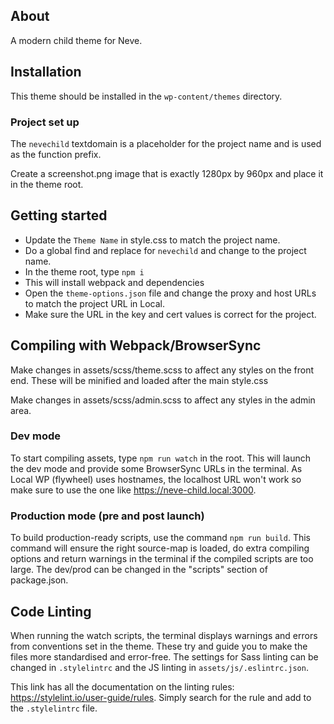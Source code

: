 ## About

A modern child theme for Neve.

## Installation

This theme should be installed in the `wp-content/themes` directory.

### Project set up

The `nevechild` textdomain is a placeholder for the project name and is used as the function prefix.

Create a screenshot.png image that is exactly 1280px by 960px and place it in the theme root.


## Getting started

- Update the `Theme Name` in style.css to match the project name.
- Do a global find and replace for `nevechild` and change to the project name.
- In the theme root, type `npm i`
- This will install webpack and dependencies
- Open the `theme-options.json` file and change the proxy and host URLs to match the project URL in Local.
- Make sure the URL in the key and cert values is correct for the project.

## Compiling with Webpack/BrowserSync

Make changes in assets/scss/theme.scss to affect any styles on the front end. These will be minified and loaded after the main style.css

Make changes in assets/scss/admin.scss to affect any styles in the admin area.

### Dev mode
To start compiling assets, type `npm run watch` in the root. This will launch the dev mode and provide some BrowserSync URLs in the terminal. As Local WP (flywheel) uses hostnames, the localhost URL won't work so make sure to use the one like https://neve-child.local:3000.

### Production mode (pre and post launch)

To build production-ready scripts, use the command `npm run build`. This command will ensure the right source-map is loaded, do extra compiling options and return warnings in the terminal if the compiled scripts are too large. The dev/prod can be changed in the "scripts" section of package.json.

## Code Linting

When running the watch scripts, the terminal displays warnings and errors from conventions set in the theme. These try and guide you to make the files more standardised and error-free. The settings for Sass linting can be changed in `.stylelintrc` and the JS linting in `assets/js/.eslintrc.json`.

This link has all the documentation on the linting rules: https://stylelint.io/user-guide/rules. Simply search for the rule and add to the `.stylelintrc` file.

